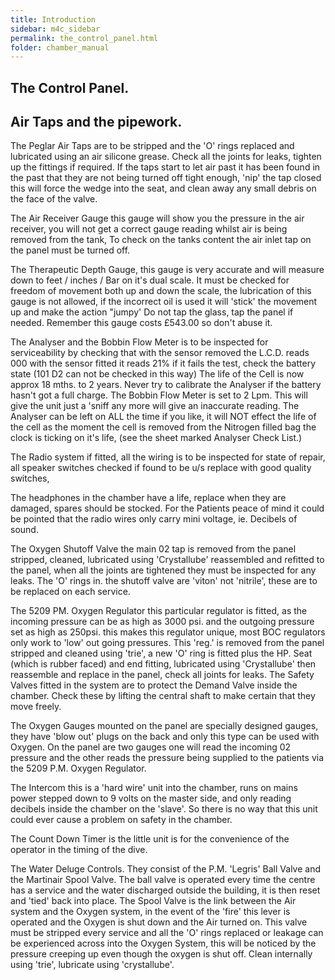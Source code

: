 ```yaml
---
title: Introduction
sidebar: m4c_sidebar
permalink: the_control_panel.html
folder: chamber_manual
---
```


## The Control Panel.

## Air Taps and the pipework.

The Peglar Air Taps are to be stripped and the 'O' rings replaced and lubricated using an air silicone grease. Check all the joints for leaks, tighten up the fittings if required. If the taps start to let air past it has been found in the past that they are not being turned off tight enough, 'nip' the tap closed this will force the wedge into the seat, and clean away any small debris on the face of the valve.

The Air Receiver Gauge this gauge will show you the pressure in the air receiver, you will not get a correct gauge reading whilst air is being removed from the tank, To check on the tanks content the air inlet tap on the panel must be turned off.

The Therapeutic Depth Gauge, this gauge is very accurate and will measure down to feet / inches / Bar on it's dual scale. It must be checked for freedom of movement both up and down the scale, the lubrication of this gauge is not allowed, if the incorrect oil is used it will 'stick' the movement up and make the action "jumpy' Do not tap the glass, tap the panel if needed. Remember this gauge costs £543.00 so don't abuse it.

The Analyser and the Bobbin Flow Meter is to be inspected for serviceability by checking that with the sensor removed the L.C.D. reads 000 with the sensor fitted it reads 21% if it fails the test, check the battery state (101 D2 can not be checked in this way) The life of the Cell is now approx 18 mths. to 2 years. Never try to calibrate the Analyser if the battery hasn't got a full charge. The Bobbin Flow Meter is set to 2 Lpm. This will give the unit just a 'sniff any more will give an inaccurate reading. The Analyser can be left on ALL the time if you like, it will NOT effect the life of the cell as the moment the cell is removed from the Nitrogen filled bag the clock is ticking on it's life, (see the sheet marked Analyser Check List.)

The Radio system if fitted, all the wiring is to be inspected for state of repair, all speaker switches checked if found to be u/s replace with good quality switches,

The headphones in the chamber have a life, replace when they are damaged, spares should be stocked. For the Patients peace of mind it could be pointed that the radio wires only carry mini voltage, ie. Decibels of sound.

The Oxygen Shutoff Valve the main 02 tap is removed from the panel stripped, cleaned, lubricated using 'Crystallube' reassembled and refitted to the panel, when all the joints are tightened they must be inspected for any leaks. The 'O' rings in. the shutoff valve are 'viton' not 'nitrile', these are to be replaced on each service.

The 5209 PM. Oxygen Regulator this particular regulator is fitted, as the incoming pressure can be as high as 3000 psi. and the outgoing pressure set as high as 250psi. this makes this regulator unique, most BOC regulators only work to 'low' out going pressures. This 'reg.' is removed from the panel stripped and cleaned using 'trie', a new 'O' ring is fitted plus the HP. Seat (which is rubber faced) and end fitting, lubricated using 'Crystallube' then reassemble and replace in the panel, check all joints for leaks. The Safety Valves fitted in the system are to protect the Demand Valve inside the chamber. Check these by lifting the central shaft to make certain that they move freely.

The Oxygen Gauges mounted on the panel are specially designed gauges, they have 'blow out' plugs on the back and only this type can be used with Oxygen. On the panel are two gauges one will read the incoming 02 pressure and the other reads the pressure being supplied to the patients via the 5209 P.M. Oxygen Regulator.

The Intercom this is a 'hard wire' unit into the chamber, runs on mains power stepped down to 9 volts on the master side, and only reading decibels inside the chamber on the 'slave'. So there is no way that this unit could ever cause a problem on safety in the chamber.

The Count Down Timer is the little unit is for the convenience of the operator in the timing of the dive.

The Water Deluge Controls. They consist of the P.M. 'Legris' Ball Valve and the Martinair Spool Valve. The ball valve is operated every time the centre has a service and the water discharged outside the building, it is then reset and 'tied' back into place. The Spool Valve is the link between the Air system and the Oxygen system, in the event of the 'fire' this lever is operated and the Oxygen is shut down and the Air turned on. This valve must be stripped every service and all the 'O' rings replaced or leakage can be experienced across into the Oxygen System, this will be noticed by the pressure creeping up even though the oxygen is shut off. Clean internally using 'trie', lubricate using 'crystallube'.